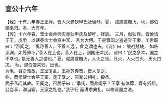 ## 宣公十六年

【经】十有六年春王正月。晋人灭赤狄甲氏及留吁。夏，
成周宣榭火。秋，郯伯姬来归。冬，大有年。  
【传】十六年春，晋士会帅师灭赤狄甲氏及留吁、铎辰。
三月，献狄俘。晋侯请于王。戊申，以黻冕命士会将中军，
且为大傅。于是晋国之盗逃奔于秦。羊舌职曰：“吾闻之，‘
禹称善人，不善人远’，此之谓也夫。《诗》曰：‘战战兢兢，
如临深渊，如履薄冰。’善人在上也。善人在上，则国无幸民。
谚曰：‘民之多幸，国之不幸也。’是无善人之谓也。”
夏，成周宣榭火，人火之也。凡火，人火曰火，天火曰灾。
秋，郯伯姬来归，出也。  
为毛、召之难故，王室复乱。王孙苏奔晋，晋人复之。  
冬，晋侯使士会平王室，定王享之，原襄公相礼，殽烝。  
武子私问其故。王闻之，召武子曰：“季氏，而弗闻乎？王享
有体荐，宴有折俎。公当享，卿当宴，王室之礼也。”武子归
而讲求典礼，以修晋国之法。  

